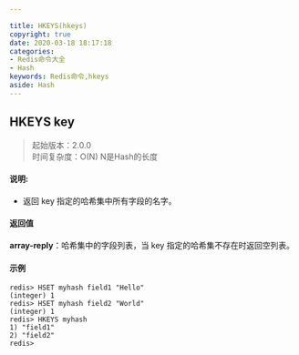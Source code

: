 ```yaml
---

title: HKEYS(hkeys)
copyright: true
date: 2020-03-18 18:17:18
categories: 
- Redis命令大全
- Hash
keywords: Redis命令,hkeys
aside: Hash
---
```

## HKEYS key 
>起始版本：2.0.0<br/>时间复杂度：O(N) N是Hash的长度


#### 说明:
* 返回 key 指定的哈希集中所有字段的名字。

#### 返回值

**array-reply**：哈希集中的字段列表，当 key 指定的哈希集不存在时返回空列表。


#### 示例

```
redis> HSET myhash field1 "Hello"
(integer) 1
redis> HSET myhash field2 "World"
(integer) 1
redis> HKEYS myhash
1) "field1"
2) "field2"
redis> 
```